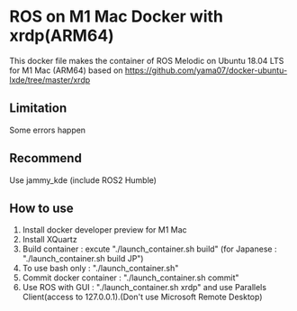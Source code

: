 # ROS on M1 Mac Docker with xrdp(ARM64)
 This docker file makes the container of ROS Melodic on Ubuntu 18.04 LTS for M1 Mac (ARM64) based on https://github.com/yama07/docker-ubuntu-lxde/tree/master/xrdp
## Limitation
 Some errors happen

## Recommend
 Use jammy_kde (include ROS2 Humble)

## How to use
1. Install docker developer preview for M1 Mac
2. Install XQuartz
2. Build container : excute "./launch_container.sh build" (for Japanese : "./launch_container.sh build JP")
3. To use bash only : "./launch_container.sh"
4. Commit docker container : "./launch_container.sh commit"
5. Use ROS with GUI : "./launch_container.sh xrdp" and use Parallels Client(access to 127.0.0.1).(Don't use Microsoft Remote Desktop)
